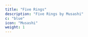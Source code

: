 ```yaml
---
title: "Five Rings"
description: "Five Rings by Musashi"
c: "blue"
icon: "Musashi"
weight: 1
---
```

